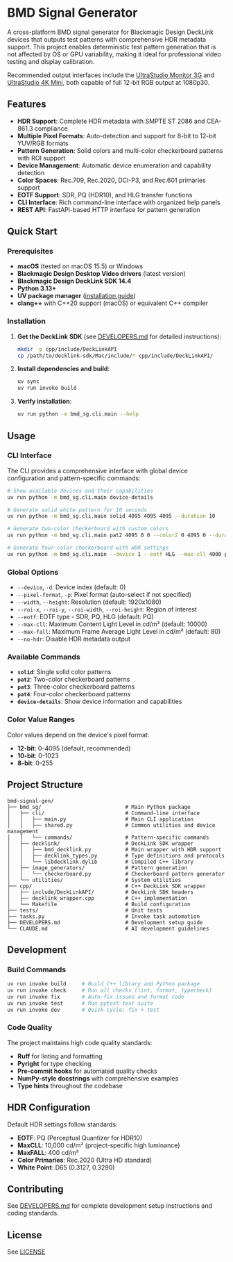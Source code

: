 # BMD Signal Generator

A cross-platform BMD signal generator for Blackmagic Design DeckLink devices
that outputs test patterns with comprehensive HDR metadata support. This project
enables deterministic test pattern generation that is not affected by OS or GPU
variability, making it ideal for professional video testing and display
calibration.

Recommended output interfaces include the
[UltraStudio Monitor 3G](https://www.blackmagicdesign.com/products/ultrastudio/techspecs/W-DLUS-13)
and
[UltraStudio 4K Mini](https://www.blackmagicdesign.com/products/ultrastudio/techspecs/W-DLUS-11),
both capable of full 12-bit RGB output at 1080p30.

## Features

- **HDR Support**: Complete HDR metadata with SMPTE ST 2086 and CEA-861.3
  compliance
- **Multiple Pixel Formats**: Auto-detection and support for 8-bit to 12-bit
  YUV/RGB formats
- **Pattern Generation**: Solid colors and multi-color checkerboard patterns
  with ROI support
- **Device Management**: Automatic device enumeration and capability detection
- **Color Spaces**: Rec.709, Rec.2020, DCI-P3, and Rec.601 primaries support
- **EOTF Support**: SDR, PQ (HDR10), and HLG transfer functions
- **CLI Interface**: Rich command-line interface with organized help panels
- **REST API**: FastAPI-based HTTP interface for pattern generation

## Quick Start

### Prerequisites

- **macOS** (tested on macOS 15.5) or Windows
- **Blackmagic Design Desktop Video drivers** (latest version)
- **Blackmagic Design DeckLink SDK 14.4**
- **Python 3.13+**
- **UV package manager**
  ([installation guide](https://docs.astral.sh/uv/getting-started/installation/))
- **clang++** with C++20 support (macOS) or equivalent C++ compiler

### Installation

1. **Get the DeckLink SDK** (see [DEVELOPERS.md](DEVELOPERS.md) for detailed
   instructions):

   ```bash
   mkdir -p cpp/include/DeckLinkAPI
   cp /path/to/decklink-sdk/Mac/include/* cpp/include/DeckLinkAPI/
   ```

2. **Install dependencies and build**:

   ```bash
   uv sync
   uv run invoke build
   ```

3. **Verify installation**:
   ```bash
   uv run python -m bmd_sg.cli.main --help
   ```

## Usage

### CLI Interface

The CLI provides a comprehensive interface with global device configuration and
pattern-specific commands:

```bash
# Show available devices and their capabilities
uv run python -m bmd_sg.cli.main device-details

# Generate solid white pattern for 10 seconds
uv run python -m bmd_sg.cli.main solid 4095 4095 4095 --duration 10

# Generate two-color checkerboard with custom colors
uv run python -m bmd_sg.cli.main pat2 4095 0 0 --color2 0 4095 0 --duration 5

# Generate four-color checkerboard with HDR settings
uv run python -m bmd_sg.cli.main --device 1 --eotf HLG --max-cll 4000 pat4 4095 0 0 --color2 0 4095 0 --color3 0 0 4095 --color4 4095 4095 4095
```

### Global Options

- `--device`, `-d`: Device index (default: 0)
- `--pixel-format`, `-p`: Pixel format (auto-select if not specified)
- `--width`, `--height`: Resolution (default: 1920x1080)
- `--roi-x`, `--roi-y`, `--roi-width`, `--roi-height`: Region of interest
- `--eotf`: EOTF type - SDR, PQ, HLG (default: PQ)
- `--max-cll`: Maximum Content Light Level in cd/m² (default: 10000)
- `--max-fall`: Maximum Frame Average Light Level in cd/m² (default: 80)
- `--no-hdr`: Disable HDR metadata output

### Available Commands

- **`solid`**: Single solid color patterns
- **`pat2`**: Two-color checkerboard patterns
- **`pat3`**: Three-color checkerboard patterns
- **`pat4`**: Four-color checkerboard patterns
- **`device-details`**: Show device information and capabilities

### Color Value Ranges

Color values depend on the device's pixel format:

- **12-bit**: 0-4095 (default, recommended)
- **10-bit**: 0-1023
- **8-bit**: 0-255

## Project Structure

```
bmd-signal-gen/
├── bmd_sg/                           # Main Python package
│   ├── cli/                          # Command-line interface
│   │   ├── main.py                   # Main CLI application
│   │   ├── shared.py                 # Common utilities and device management
│   │   └── commands/                 # Pattern-specific commands
│   ├── decklink/                     # DeckLink SDK wrapper
│   │   ├── bmd_decklink.py           # Main wrapper with HDR support
│   │   ├── decklink_types.py         # Type definitions and protocols
│   │   └── libdecklink.dylib         # Compiled C++ library
│   ├── image_generators/             # Pattern generation
│   │   └── checkerboard.py           # Checkerboard pattern generator
│   └── utilities/                    # System utilities
├── cpp/                              # C++ DeckLink SDK wrapper
│   ├── include/DeckLinkAPI/          # DeckLink SDK headers
│   ├── decklink_wrapper.cpp          # C++ implementation
│   └── Makefile                      # Build configuration
├── tests/                            # Unit tests
├── tasks.py                          # Invoke task automation
├── DEVELOPERS.md                     # Development setup guide
└── CLAUDE.md                         # AI development guidelines
```

## Development

### Build Commands

```bash
uv run invoke build     # Build C++ library and Python package
uv run invoke check     # Run all checks (lint, format, typecheck)
uv run invoke fix       # Auto-fix issues and format code
uv run invoke test      # Run pytest test suite
uv run invoke dev       # Quick cycle: fix + test
```

### Code Quality

The project maintains high code quality standards:

- **Ruff** for linting and formatting
- **Pyright** for type checking
- **Pre-commit hooks** for automated quality checks
- **NumPy-style docstrings** with comprehensive examples
- **Type hints** throughout the codebase

## HDR Configuration

Default HDR settings follow standards:

- **EOTF**: PQ (Perceptual Quantizer for HDR10)
- **MaxCLL**: 10,000 cd/m² (project-specific high luminance)
- **MaxFALL**: 400 cd/m²
- **Color Primaries**: Rec.2020 (Ultra HD standard)
- **White Point**: D65 (0.3127, 0.3290)

## Contributing

See [DEVELOPERS.md](DEVELOPERS.md) for complete development setup instructions
and coding standards.

## License

See [LICENSE](LICENSE)
